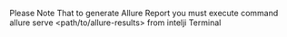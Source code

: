 Please Note That to generate Allure Report you must execute command allure serve <path/to/allure-results> from intelji Terminal
